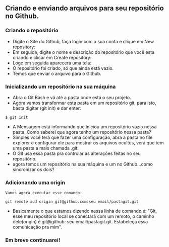 
## Criando e enviando arquivos para seu repositório no Github.

### Criando o repositório

- Digite o Site do Github, faça login com a sua conta e clique em New repository:
- Em seguida, digite o nome e descrição do repositório que você esta criando e clicar em Create repository:
- Logo em seguida aparecerá uma tela:
- O repositório foi criado, só que ainda está vazio.
- Temos que enviar o arquivo para o Github.

### Inicializando um repositório na sua máquina
  
- Abra o Git Bash e vá até a pasta onde está o seu projeto.
- Agora vamos transformar esta pasta em um repositório git, para isto, basta digitar (git init) e dar enter:
~~~
$ git init
~~~
- A Mensagem está informando que iniciou um repositório vazio nessa pasta. Como saberei que agora tenho um repositório nessa pasta?
- Simples você terá que fazer uma configuração, abra a pasta no file explorer e configurar ele para mostrar os arquivos ocultos, verá que tem uma pasta 
a mais chamada .git:
- O Git usa essa pasta pra controlar as alterações feitas no seu repositório.
- agora temos um repositório na sua máquina e um no Github...como sincronizar os dois?


###  Adicionando uma origin
    Vamos agora executar esse comando:
~~~
git remote add origin git@github.com:seu email/pastagit.git
~~~
- Basicamente o que estamos dizendo nessa linha de comando é:
"Git, esse meu repositório local se conectará com um remoto, o caminho dele(origin) é git@github: seu email/pastagit.git. 
 Estabeleça essa comunicação pra mim".

### Em breve continuarei!

